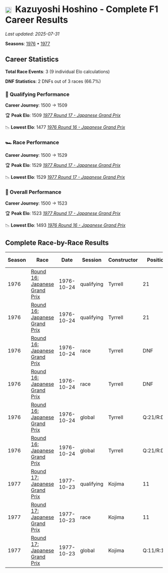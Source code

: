 # <img src="https://upload.wikimedia.org/wikipedia/commons/9/9e/Flag_of_Japan.svg" alt="Japan" width="20" height="auto" style="vertical-align: middle; margin-right: 5px;" onerror="this.outerHTML='🇯🇵'; this.style.marginRight='5px';"/> Kazuyoshi Hoshino - Complete F1 Career Results

*Last updated: 2025-07-31*

**Seasons**: [1976](../seasons/1976-season-report) • [1977](../seasons/1977-season-report)

## Career Statistics

**Total Race Events**: 3 (9 individual Elo calculations)

**DNF Statistics**: 2 DNFs out of 3 races (66.7%)

### 🏁 Qualifying Performance
**Career Journey**: 1500 → 1509

🏆 **Peak Elo**: 1509
   *[1977 Round 17 - Japanese Grand Prix](../seasons/1977-season-report#round-17-japanese-grand-prix)*

📉 **Lowest Elo**: 1477
   *[1976 Round 16 - Japanese Grand Prix](../seasons/1976-season-report#round-16-japanese-grand-prix)*

### 🏎️ Race Performance
**Career Journey**: 1500 → 1529

🏆 **Peak Elo**: 1529
   *[1977 Round 17 - Japanese Grand Prix](../seasons/1977-season-report#round-17-japanese-grand-prix)*

📉 **Lowest Elo**: 1529
   *[1977 Round 17 - Japanese Grand Prix](../seasons/1977-season-report#round-17-japanese-grand-prix)*

### 🌟 Overall Performance
**Career Journey**: 1500 → 1523

🏆 **Peak Elo**: 1523
   *[1977 Round 17 - Japanese Grand Prix](../seasons/1977-season-report#round-17-japanese-grand-prix)*

📉 **Lowest Elo**: 1493
   *[1976 Round 16 - Japanese Grand Prix](../seasons/1976-season-report#round-16-japanese-grand-prix)*


## Complete Race-by-Race Results

| Season | Race | Date | Session | Constructor | Position | Starting ELO | ELO Change | Final ELO | Teammate |
|--------|------|------|---------|-------------|----------|--------------|------------|-----------|----------|
| 1976 | [Round 16: Japanese Grand Prix](../seasons/1976-season-report#round-16-japanese-grand-prix) | 1976-10-24 | qualifying | Tyrrell | 21 | 1500 | -12 | 1488 | [<img src="https://upload.wikimedia.org/wikipedia/commons/c/c3/Flag_of_France.svg" alt="France" width="20" height="auto" style="vertical-align: middle; margin-right: 5px;" onerror="this.outerHTML='🇫🇷'; this.style.marginRight='5px';"/> Patrick Depailler](patrick-depailler) |
| 1976 | [Round 16: Japanese Grand Prix](../seasons/1976-season-report#round-16-japanese-grand-prix) | 1976-10-24 | qualifying | Tyrrell | 21 | 1488 | -10 | 1477 | [Jody Scheckter](jody-scheckter) |
| 1976 | [Round 16: Japanese Grand Prix](../seasons/1976-season-report#round-16-japanese-grand-prix) | 1976-10-24 | race | Tyrrell | DNF | 1500 | N/A | 1500 | [<img src="https://upload.wikimedia.org/wikipedia/commons/c/c3/Flag_of_France.svg" alt="France" width="20" height="auto" style="vertical-align: middle; margin-right: 5px;" onerror="this.outerHTML='🇫🇷'; this.style.marginRight='5px';"/> Patrick Depailler](patrick-depailler) |
| 1976 | [Round 16: Japanese Grand Prix](../seasons/1976-season-report#round-16-japanese-grand-prix) | 1976-10-24 | race | Tyrrell | DNF | 1500 | N/A | 1500 | [Jody Scheckter](jody-scheckter) |
| 1976 | [Round 16: Japanese Grand Prix](../seasons/1976-season-report#round-16-japanese-grand-prix) | 1976-10-24 | global | Tyrrell | Q:21/R:DNF | 1500 | -4 | 1496 | [<img src="https://upload.wikimedia.org/wikipedia/commons/c/c3/Flag_of_France.svg" alt="France" width="20" height="auto" style="vertical-align: middle; margin-right: 5px;" onerror="this.outerHTML='🇫🇷'; this.style.marginRight='5px';"/> Patrick Depailler](patrick-depailler) |
| 1976 | [Round 16: Japanese Grand Prix](../seasons/1976-season-report#round-16-japanese-grand-prix) | 1976-10-24 | global | Tyrrell | Q:21/R:DNF | 1496 | -3 | 1493 | [Jody Scheckter](jody-scheckter) |
| 1977 | [Round 17: Japanese Grand Prix](../seasons/1977-season-report#round-17-japanese-grand-prix) | 1977-10-23 | qualifying | Kojima | 11 | 1477 | +32 | 1509 | [<img src="https://upload.wikimedia.org/wikipedia/commons/9/9e/Flag_of_Japan.svg" alt="Japan" width="20" height="auto" style="vertical-align: middle; margin-right: 5px;" onerror="this.outerHTML='🇯🇵'; this.style.marginRight='5px';"/> Noritake Takahara](noritake-takahara) |
| 1977 | [Round 17: Japanese Grand Prix](../seasons/1977-season-report#round-17-japanese-grand-prix) | 1977-10-23 | race | Kojima | 11 | 1500 | +29 | 1529 | [<img src="https://upload.wikimedia.org/wikipedia/commons/9/9e/Flag_of_Japan.svg" alt="Japan" width="20" height="auto" style="vertical-align: middle; margin-right: 5px;" onerror="this.outerHTML='🇯🇵'; this.style.marginRight='5px';"/> Noritake Takahara](noritake-takahara) |
| 1977 | [Round 17: Japanese Grand Prix](../seasons/1977-season-report#round-17-japanese-grand-prix) | 1977-10-23 | global | Kojima | Q:11/R:11 | 1493 | +30 | 1523 | [<img src="https://upload.wikimedia.org/wikipedia/commons/9/9e/Flag_of_Japan.svg" alt="Japan" width="20" height="auto" style="vertical-align: middle; margin-right: 5px;" onerror="this.outerHTML='🇯🇵'; this.style.marginRight='5px';"/> Noritake Takahara](noritake-takahara) |
